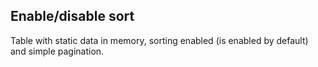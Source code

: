 ## Enable/disable sort

Table with static data in memory, sorting enabled (is enabled by default) and simple pagination.

